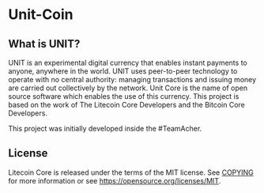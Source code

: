 Unit-Coin
=====================================

What is UNIT?
----------------

UNIT is an experimental digital currency that enables instant payments to
anyone, anywhere in the world. UNIT uses peer-to-peer technology to operate
with no central authority: managing transactions and issuing money are carried
out collectively by the network. Unit Core is the name of open source
software which enables the use of this currency. This project is based on the work
of The Litecoin Core Developers and the Bitcoin Core Developers.

This project was initially developed inside the #TeamAcher.

License
-------

Litecoin Core is released under the terms of the MIT license. See [COPYING](COPYING) for more
information or see https://opensource.org/licenses/MIT.
